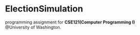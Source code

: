 # ElectionSimulation
programming assignment for <b>CSE121(Computer Programming I)</b> @University of Washington.
